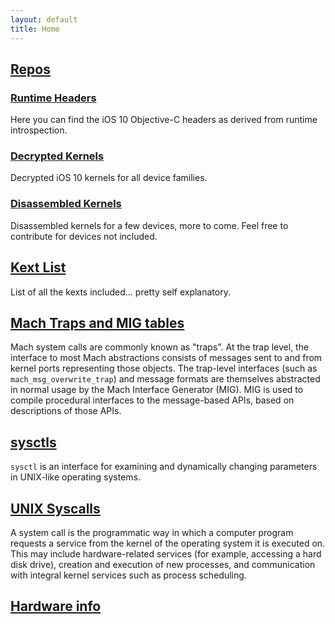 ```yaml
---
layout: default
title: Home
---
```


## [Repos](https://github.com/iOS-10-Stuffs)

### [Runtime Headers](https://github.com/iOS-10-Stuffs/iOS10-Runtime-Headers)
Here you can find the iOS 10 Objective-C headers as derived from runtime introspection.

### [Decrypted Kernels](https://github.com/iOS-10-Stuffs/Decrypted-Kernels)
Decrypted iOS 10 kernels for all device families.

### [Disassembled Kernels](https://github.com/iOS-10-Stuffs/Disassembled-Kernels)
Disassembled kernels for a few devices, more to come. Feel free to contribute for devices not included.
 
## [Kext List](kext-list/)
List of all the kexts included... pretty self explanatory.

## [Mach Traps and MIG tables](mach-traps/)
Mach system calls are commonly known as "traps".
At the trap level, the interface to most Mach abstractions consists of messages sent to and from kernel ports representing those objects. The trap-level interfaces (such as `mach_msg_overwrite_trap`) and message formats are themselves abstracted in normal usage by the Mach Interface Generator (MIG). MIG is used to compile procedural interfaces to the message-based APIs, based on descriptions of those APIs.

## [sysctls](sysctls/)
`sysctl` is an interface for examining and dynamically changing parameters in UNIX-like operating systems.

## [UNIX Syscalls](syscalls/)
A system call is the programmatic way in which a computer program requests a service from the kernel of the operating system it is executed on. This may include hardware-related services (for example, accessing a hard disk drive), creation and execution of new processes, and communication with integral kernel services such as process scheduling.

## [Hardware info](hardware)
